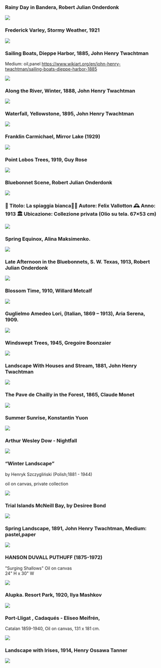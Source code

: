 
### Rainy Day in Bandera, Robert Julian Onderdonk
<img src="https://64.media.tumblr.com/cbc20aa8ab8f95d05c1628586f2697d4/2760a4743cf77931-82/s1280x1920/e0e7e18ad635561f6f9cedc41de933f34f8f79f4.jpg">

### Frederick Varley, Stormy Weather, 1921
<img src="https://64.media.tumblr.com/f6c4b2bbe951f86c7f350385a74d4b45/c6aa69ddbcd39155-72/s640x960/7e2e562ad17b1f996a067930e30b0eff15a60d77.jpg">

### Sailing Boats, Dieppe Harbor, 1885, John Henry Twachtman
Medium: oil,panel
https://www.wikiart.org/en/john-henry-twachtman/sailing-boats-dieppe-harbor-1885

<img src="https://64.media.tumblr.com/60b766cca0966f47e01210b736c41cb7/32c64707e51eae36-ec/s1280x1920/1485fbecebc472374164dfbb541b86881b311a9e.jpg">

### Along the River, Winter, 1888, John Henry Twachtman
<img src="https://64.media.tumblr.com/540a345fc7b799499e0ff2343348764c/ca20745731c578e3-c1/s1280x1920/cd20df481dbf8f1255d6ceb9cd38ed8a5cd43b13.jpg">

### Waterfall, Yellowstone, 1895, John Henry Twachtman
<img src="https://64.media.tumblr.com/5c7d5fe9dbac5dbcc608253662dbdeee/d7e938783eb4aee0-1b/s1280x1920/736ef8326f7e48db34aae6d71612832d06f66f6b.jpg">

### Franklin Carmichael, Mirror Lake (1929)
<img src="https://64.media.tumblr.com/9ae94b2d173fb9f0800b860620b19a18/ac5d6ed223da4f41-11/s640x960/573a5f4e7980432bd2520e079765d169b994678c.jpg">



### Point Lobos Trees, 1919, Guy Rose
<img src="https://64.media.tumblr.com/e06bfd8c73c2a20153224a1a1b178564/044151f596fbc359-f8/s1280x1920/c8103c4e1f1a28e854adc4bd3676b068674ea6cc.jpg">

### Bluebonnet Scene, Robert Julian Onderdonk
<img src="https://64.media.tumblr.com/389bd3f767d8a1028e825855f5802597/e54f2c84b0f621ff-9c/s1280x1920/b39ffeb763dd871cb1bbbf4ef7963c52f228f734.jpg">

### 📜 Titolo: La spiaggia bianca👨‍🎨 Autore: Felix Vallotton 🕰 Anno: 1913 🏛 Ubicazione: Collezione privata (Olio su tela. 67×53 cm)
<img src="https://64.media.tumblr.com/c4409cf24eb8cf8ec052475286159529/7e6f0453c9993c2f-6d/s2048x3072/0fe44db0fba13c2f975e43ee9025872c1e32b962.jpg">


### Spring Equinox, Alina Maksimenko.
<img src="https://64.media.tumblr.com/29e70cdc77d4c8516cc603babf646fdc/78a4731ff0b2e1ce-d8/s1280x1920/ec4ef704a07c90f5034578308f0f8b28de17ad99.jpg">

### Late Afternoon in the Bluebonnets, S. W. Texas, 1913, Robert Julian Onderdonk
<img src="https://64.media.tumblr.com/92cd0224783e7a9a6970b8726a29a917/eb127b646ebbc80f-90/s1280x1920/6558e4115264d7dd8b4191b0dfe87d9a37d0b283.jpg">


### Blossom Time, 1910, Willard Metcalf
<img src="https://64.media.tumblr.com/dc70fd90e80d33dbdf3dfd431a462d4d/f753d7e4bea86314-ac/s1280x1920/c3b50265b2a5c1bb86f6e9e2f26cb69bc768a1e6.jpg">

### Guglielmo Amedeo Lori, (Italian, 1869 – 1913), Aria Serena, 1909.
<img src="https://64.media.tumblr.com/9facb3669306209c88a827a9fe7785f1/560b70b35a2be4af-41/s2048x3072/d036ac236026704993d0256c5c7978a17f363ebe.jpg">

### Windswept Trees, 1945, Gregoire Boonzaier
<img src="https://64.media.tumblr.com/ab17ed5058e103540e47ad63a68e0fa3/0c41c4098cd1d778-c1/s1280x1920/d50ed15336c0b59a13f452e4401e1d2bf39ffb4a.jpg">

### Landscape With Houses and Stream, 1881, John Henry Twachtman
<img src="https://64.media.tumblr.com/6fe6d3a9c2212c2de6be38f4befab773/30a98ffb8e7d231b-64/s1280x1920/54e05d3a75453e085b67ceeb9e3a7915a7b9b8d1.jpg">


### The Pave de Chailly in the Forest, 1865, Claude Monet
<img src="https://64.media.tumblr.com/69a291be212f3ebd0cbdaf427769856a/a4d50d2673e95da4-d2/s1280x1920/3e2ab9ac8976948a8cb3acb6d56aeb29e51ac780.jpg">

### Summer Sunrise, Konstantin Yuon
<img src="https://64.media.tumblr.com/608aaab18d4e659c2b8b4b6a5375190f/0f5f574b424dca84-74/s1280x1920/1404cc356a39d015a1fb43de85d4a5eef8b52f08.jpg">

### Arthur Wesley Dow - Nightfall
<img src="https://64.media.tumblr.com/91e19fde4f95ce7d9103015c95af030c/tumblr_oqoo4aH0dZ1r5djyno1_1280.jpg">


### “Winter Landscape”
by Henryk Szczygliński (Polish;1881 - 1944)

oil on canvas, private collection

<img src="https://64.media.tumblr.com/921e4ccf9908ebe3e04c773d95385678/4d982dda17034981-82/s2048x3072/ba5aa8bc75bf8cedc0ca2f6c966f592ff848b600.jpg">

### Trial Islands McNeill Bay, by Desiree Bond
<img src="https://64.media.tumblr.com/cd4a3d1e803d7baecf9dd984f56ccb2c/82a45a830ae62d2b-f0/s1280x1920/950dabd87d6f51433b6027286cd53004497188f5.jpg">


### Spring Landscape, 1891, John Henry Twachtman, Medium: pastel,paper
<img src="https://64.media.tumblr.com/eaa077559f3347a4abf13db4ad9ea4f8/3250e726168ed455-e7/s1280x1920/aac4a13895a27dfdf7797bcf5c59a4b70a34a575.jpg">


### HANSON DUVALL PUTHUFF (1875-1972)

"Surging Shallows"
Oil on canvas   
24" H x 30" W

<img src="https://64.media.tumblr.com/bbb77fc53fd05e494d632e148b817094/1f23f1b414c3a4c0-29/s1280x1920/cef08fc2ded6eeb2e4130c32c448262c9165a99c.png">

### Alupka. Resort Park, 1920, Ilya Mashkov
<img src="https://64.media.tumblr.com/1b841e1dda80f4330249b29d14ad8daa/2dd01db4441bc11b-03/s1280x1920/3a359ed0783818f350be607e29a88dbb21e7b531.jpg">




### Port-Lligat , Cadaqués   -    Eliseo Meifrén, 
Catalan 1859-1940, 
Oil on canvas, 131 x 181 cm.

<img src="https://64.media.tumblr.com/031911ece890cc1016586091cb33299e/97efbc59b69a3395-9f/s2048x3072/3adb17bc949142552d77522f3ecf19e0f406c812.jpg">

### Landscape with Irises, 1914, Henry Ossawa Tanner
<img src="https://64.media.tumblr.com/915e89ad4e8a6d0ee5161dcb538cc152/73343a4a91438c3c-57/s1280x1920/0288920e211a3adf5917d58f6d9f7d9998dac430.jpg">
